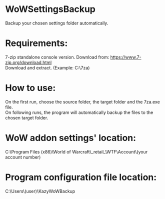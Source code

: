 # WoWSettingsBackup
Backup your chosen settings folder automatically.

# Requirements:
7-zip standalone console version. Download from: https://www.7-zip.org/download.html  
Download and extract. (Example: C:\7za)

# How to use:
On the first run, choose the source folder, the target folder and the 7za.exe file.  
On following runs, the program will automatically backup the files to the chosen target folder.

# WoW addon settings' location:
C:\\Program Files (x86)\\World of Warcraft\\\_retail\_\\WTF\\Account\\(your account number)

# Program configuration file location:
C:\\Users\\(user)\\KazyWoWBackup
